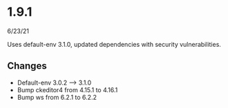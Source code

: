 # 1.9.1
6/23/21

Uses default-env 3.1.0, updated dependencies with security vulnerabilities.

## Changes
- Default-env 3.0.2 --> 3.1.0
- Bump ckeditor4 from 4.15.1 to 4.16.1
- Bump ws from 6.2.1 to 6.2.2